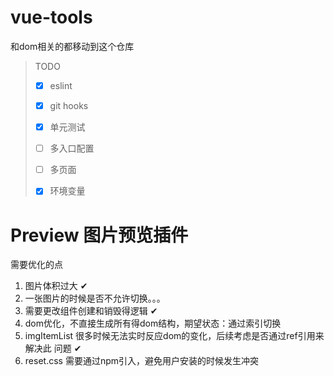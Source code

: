 # vue-tools

和dom相关的都移动到这个仓库

> TODO
>
> - [x] eslint
>
> - [x] git hooks
>
> - [x] 单元测试
>
> - [ ] 多入口配置
>
> - [ ] 多页面
>
> - [x] 环境变量
>

# Preview 图片预览插件

需要优化的点

1. 图片体积过大 ✔
2. 一张图片的时候是否不允许切换。。。
3. 需要更改组件创建和销毁得逻辑 ✔
4. dom优化，不直接生成所有得dom结构，期望状态：通过索引切换
5. imgItemList 很多时候无法实时反应dom的变化，后续考虑是否通过ref引用来解决此 问题 ✔
6. reset.css 需要通过npm引入，避免用户安装的时候发生冲突

